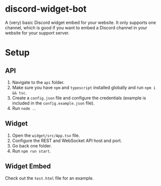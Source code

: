 # discord-widget-bot

A (very) basic Discord widget embed for your website. It only supports one channel, which is good if you want to embed a Discord channel in your website for your support server.

# Setup

## API

1. Navigate to the `api` folder.
2. Make sure you have `npm` and `typescript` installed globally and run `npm i && tsc`.
3. Create a `config.json` file and configure the credentials (example is included in the `config.example.json` file).
4. Run `node .`.

## Widget

1. Open the `widget/src/App.tsx` file.
2. Configure the REST and WebSocket API host and port.
3. Go back one folder.
4. Run `npm run start`.

## Widget Embed

Check out the `test.html` file for an example.
